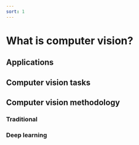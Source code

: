 ```yaml
---
sort: 1
---
```


# What is computer vision?

## Applications 

## Computer vision tasks 

## Computer vision methodology

### Traditional 

### Deep learning  